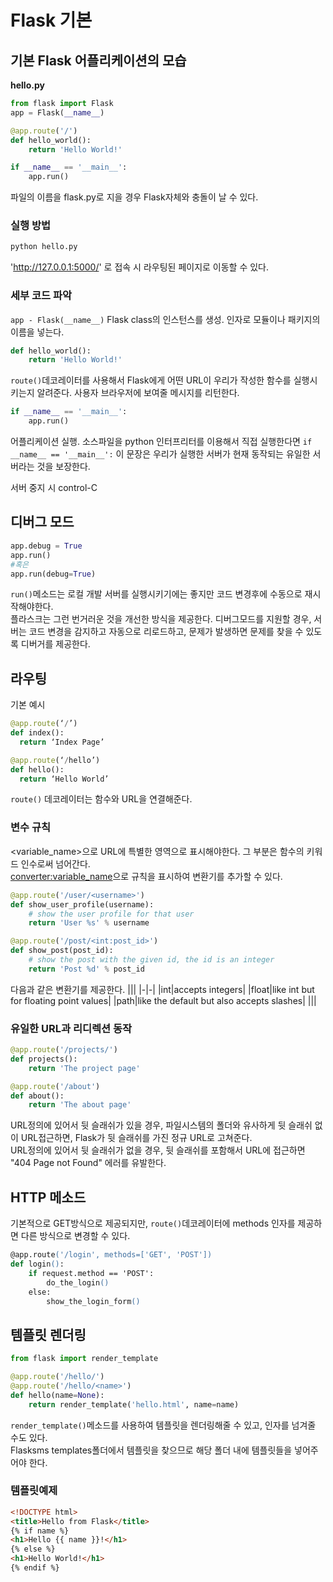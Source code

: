 # Flask 기본

## 기본 Flask 어플리케이션의 모습

**hello.py**

```Python
from flask import Flask
app = Flask(__name__)

@app.route('/')
def hello_world():
    return 'Hello World!'

if __name__ == '__main__':
    app.run()
```

파일의 이름을 flask.py로 지을 경우 Flask자체와 충돌이 날 수 있다.

### 실행 방법

```sh
python hello.py
```

'http://127.0.0.1:5000/' 로 접속 시 라우팅된 페이지로 이동할 수 있다.

### 세부 코드 파악

`app - Flask(__name__)`
Flask class의 인스턴스를 생성. 인자로 모듈이나 패키지의 이름을 넣는다.

```py
def hello_world():
    return 'Hello World!'
```

`route()`데코레이터를 사용해서 Flask에게 어떤 URL이 우리가 작성한 함수를 실행시키는지 알려준다. 사용자 브라우저에 보여줄 메시지를 리턴한다.

```py
if __name__ == '__main__':
    app.run()
```

어플리케이션 실행. 소스파일을 python 인터프리터를 이용해서 직접 실행한다면 `if __name__ == '__main__':` 이 문장은 우리가 실행한 서버가 현재 동작되는 유일한 서버라는 것을 보장한다.

서버 중지 시 control-C

## 디버그 모드

```py
app.debug = True
app.run()
#혹은
app.run(debug=True)
```

`run()`메소드는 로컬 개발 서버를 실행시키기에는 좋지만 코드 변경후에 수동으로 재시작해야한다.<br>
플라스크는 그런 번거러운 것을 개선한 방식을 제공한다. 디버그모드를 지원할 경우, 서버는 코드 변경을 감지하고 자동으로 리로드하고, 문제가 발생하면 문제를 찾을 수 있도록 디버거를 제공한다.

## 라우팅

기본 예시

```py
@app.route(‘/’)
def index():
  return ‘Index Page’

@app.route(‘/hello’)
def hello():
  return ‘Hello World’
```

`route()` 데코레이터는 함수와 URL을 연결해준다.

### 변수 규칙

<variable_name>으로 URL에 특별한 영역으로 표시해야한다. 그 부분은 함수의 키워드 인수로써 넘어간다.<br>
<converter:variable_name>으로 규칙을 표시하여 변환기를 추가할 수 있다.

```py
@app.route('/user/<username>')
def show_user_profile(username):
    # show the user profile for that user
    return 'User %s' % username

@app.route('/post/<int:post_id>')
def show_post(post_id):
    # show the post with the given id, the id is an integer
    return 'Post %d' % post_id
```

다음과 같은 변환기를 제공한다.
|||
|-|-|
|int|accepts integers|
|float|like int but for floating point values|
|path|like the default but also accepts slashes|
|||

### 유일한 URL과 리디렉션 동작

```py
@app.route('/projects/')
def projects():
    return 'The project page'

@app.route('/about')
def about():
    return 'The about page'
```

URL정의에 있어서 뒷 슬래쉬가 있을 경우, 파일시스템의 폴더와 유사하게 뒷 슬래쉬 없이 URL접근하면, Flask가 뒷 슬래쉬를 가진 정규 URL로 고쳐준다.<br>
URL정의에 있어서 뒷 슬래쉬가 없을 경우, 뒷 슬래쉬를 포함해서 URL에 접근하면 "404 Page not Found" 에러를 유발한다.<br>

## HTTP 메소드

기본적으로 GET방식으로 제공되지만, `route()`데코레이터에 methods 인자를 제공하면 다른 방식으로 변경할 수 있다.

```ps
@app.route('/login', methods=['GET', 'POST'])
def login():
    if request.method == 'POST':
        do_the_login()
    else:
        show_the_login_form()
```

## 템플릿 렌더링

```py
from flask import render_template

@app.route('/hello/')
@app.route('/hello/<name>')
def hello(name=None):
    return render_template('hello.html', name=name)
```

`render_template()`메소드를 사용하여 템플릿을 렌더링해줄 수 있고, 인자를 넘겨줄 수도 있다.<br>
Flasksms templates폴더에서 템플릿을 찾으므로 해당 폴더 내에 템플릿들을 넣어주어야 한다.

### 템플릿예제

```html
<!DOCTYPE html>
<title>Hello from Flask</title>
{% if name %}
<h1>Hello {{ name }}!</h1>
{% else %}
<h1>Hello World!</h1>
{% endif %}
```
